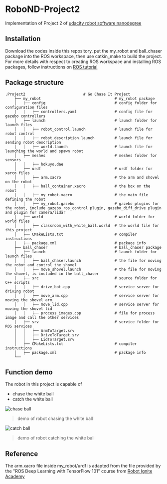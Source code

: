 # RoboND-Project2
Implementation of Project 2 of [udacity robot software nanodegree](https://blog.udacity.com/2019/01/learn-robotics-engineering-program.html)

## Installation

Download the codes inside this repository, put the my_robot and ball_chaser package into the ROS workspace, then use catkin_make to build the project. For more 
details with respect to creating ROS workspace and installing ROS packages, follow instructions on [ROS tutorial](http://wiki.ros.org/ROS/Tutorials)

## Package structure
    .Project2                          # Go Chase It Project
        ├── my_robot                                 # my_robot package
        │   ├── config                               # config folder for configuration files
        |   |   ├── controllers.yaml                 # config file for gazebo controllers
        │   ├── launch                               # launch folder for launch files   
        │   │   ├── robot_control.launch             # launch file for robot control
        │   │   ├── robot_description.launch         # launch file for sending robot description 
        │   │   ├── world.launch                     # launch file for launching the world and spawn robot
        │   ├── meshes                               # meshes folder for sensors
        │   │   ├── hokuyo.dae
        │   ├── urdf                                 # urdf folder for xarco files
        │   │   ├── arm.xacro                        # the arm and shovel on the robot
        │   │   ├── ball_container.xacro             # the box on the robot
        │   │   ├── my_robot.xacro                   # the main file defining the robot
        │   │   ├── my_robot.gazebo                  # gazebo plugins for the robot, include gazebo_ros_control plugin, gazebo_diff_drive plugin and plugin for camera/lidar
        │   ├── world                                # world folder for world files
        │   │   ├── classroom_with_white_ball.world  # the world file for this project
        │   ├── CMakeLists.txt                       # compiler instructions
        │   ├── package.xml                          # package info
        ├── ball_chaser                              # ball_chaser package                   
        │   ├── launch                               # launch folder for launch files   
        │   │   ├── ball_chaser.launch               # the file for moving the robot and control the shovel
        │   │   ├── move_shovel.launch               # the file for moving the shovel, is included in the ball_chaser
        │   ├── src                                  # source folder for C++ scripts
        │   │   ├── drive_bot.cpp                    # service server for driving robot
        │   │   ├── move_arm.cpp                     # service server for moving the shovel arm
        │   │   ├── move_lid.cpp                     # service server for moving the shovel lid
        │   │   ├── process_images.cpp               # file for process image and call the other services
        │   ├── srv                                  # service folder for ROS services
        │   │   ├── ArmToTarget.srv
        │   │   ├── DriveToTarget.srv
        │   │   ├── LidToTarget.srv
        │   ├── CMakeLists.txt                       # compiler instructions
        │   ├── package.xml                          # package info                  
        └──         

## Function demo

The robot in this project is capable of 

 - chase the white ball
 - catch the white ball
    
![chase ball](https://github.com/CenturyLiu/RoboND-Project2/blob/master/chase_ball.gif)
> demo of robot chasing the white ball
    
    
![catch ball](https://github.com/CenturyLiu/RoboND-Project2/blob/master/catch_ball.gif)
> demo of robot catching the white ball

## Reference

The arm.xacro file inside my_robot/urdf is adapted from the file provided by the "ROS Deep Learning with TensorFlow 101" course from [Robot Ignite Academy](https://www.robotigniteacademy.com/) 
